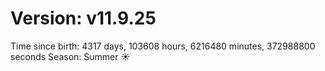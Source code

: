 # Version: v11.9.25
Time since birth: 4317 days, 103608 hours, 6216480 minutes, 372988800 seconds
Season: Summer ☀️
